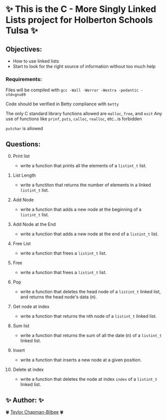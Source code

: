 # :sparkles: This is the C - More Singly Linked Lists project for Holberton Schools Tulsa :sparkles:

## Objectives:

* How to use linked lists
* Start to look for the right source of information without too much help

### Requirements:

Files will be compiled with ```gcc -Wall -Werror -Wextra -pedantic -std=gnu89```

Code should be verified in Betty compliance with ```betty```

The only C standard library functions allowed are ```malloc```, ```free```, and ```exit```
Any use of functions like ```prinf```, ```puts```, ```calloc```, ```realloc```, etc...is forbidden

```putchar``` is  allowed

## Questions:

0. Print list
    * write a function that prints all the elements of a ```listint_t``` list.

1. List Length
    * write a functiton that returns the number of elements in a linked ```listint_t``` list.
    
2. Add Node
    * write a function that adds a new node at the beginning of a ```listint_t``` list.

3. Add Node at the End
    * write a function that adds a new node at the end of a ```listint_t``` list.

4. Free List
    * write a function that frees a ```listint_t``` list.

5. Free
    * write a function that frees a ```listint_t``` list.

6. Pop
    * write a function that deletes the head node of a ```listint_t``` linked list, and returns the head node's data (n).

7. Get node at index
    * write a function that returns the nth node of a ```listint_t``` linked list.

8. Sum list
    * write a function that returns the sum of all the date (n) of a ```listint_t``` linked list.

9. Insert
    * write a function that inserts a new node at a given position.

10. Delete at index
    * write a function that deletes the node at index ```index``` of a ```listint_t``` linked list.

## :sparkles: Author: :sparkles:
:four_leaf_clover: [Teylor Chapman-Bilbee](https://github.com/teylorchapman/) :four_leaf_clover:
